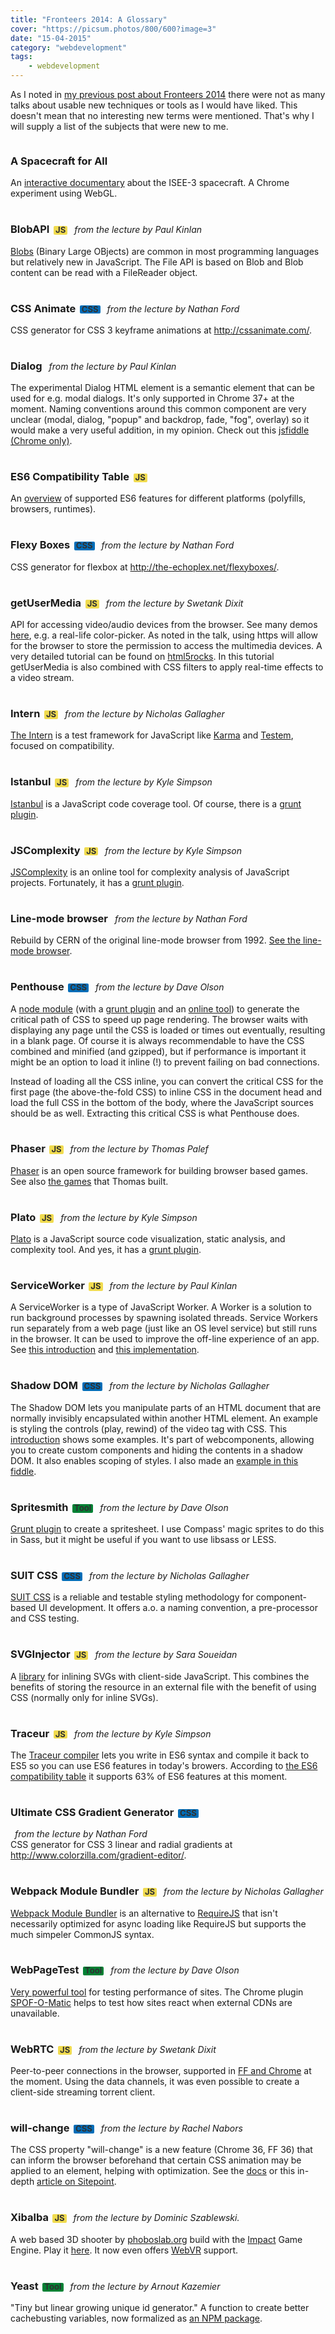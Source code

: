 ```yaml
---
title: "Fronteers 2014: A Glossary"
cover: "https://picsum.photos/800/600?image=3"
date: "15-04-2015"
category: "webdevelopment"
tags:
    - webdevelopment
---
```


As I noted in [my previous post about Fronteers 2014](../fronteers-2014-css/) there were not as many talks about usable new techniques or tools as I would have liked. This doesn't mean that no interesting new terms were mentioned. That's why I will supply a list of the subjects that were new to me.

<style>
.gloss {
  margin-bottom: 1rem;
}
.gloss h3 {
    display: inline-block;
}
.gloss i {
    display: inline-block;
    margin-left: 0.5em;
}
.gloss p {
    margin-top: 0;
}
.gloss h3::after {
    border: 1px solid transparent;
    border-radius: 2px;
    color: #303030;
    display: inline-block;
    font-size: 80%;
    line-height: 60%;
    margin-left: 0.5em;
    padding: 2px;
}
.css h3::after {
    content: 'CSS';
    background-color: #006DB8;
}
.tool h3::after {
    content: 'Tool';
    background-color: #028134;
}
.js h3::after {
    content: 'JS';
    background-color: #F0DB4F;
}
</style>

<div class="gloss">
    <h3>A Spacecraft for All</h3>

<p>An <a href="https://www.chromeexperiments.com/experiment/a-spacecraft-for-all">interactive documentary</a> about the ISEE-3 spacecraft. A Chrome experiment using WebGL.</p>
</div>

<div class="gloss js">
    <h3>BlobAPI</h3>
    <i>from the lecture by Paul Kinlan</i>

<p><a href="https://developer.mozilla.org/en-US/docs/Web/API/Blob">Blobs</a> (Binary Large OBjects) are common in most programming languages but relatively new in JavaScript. The File API is based on Blob and Blob content can be read with a FileReader object.</p>
</div>

<div class="gloss css">
    <h3>CSS Animate</h3>
    <i>from the lecture by Nathan Ford</i>

<p>CSS generator for CSS 3 keyframe animations at <a href="http://cssanimate.com/">http://cssanimate.com/</a>.</p>
</div>

<div class="gloss">
    <h3>Dialog</h3>
    <i>from the lecture by Paul Kinlan</i>

<p>The experimental Dialog HTML element is a semantic element that can be used for e.g. modal dialogs. It's only supported in Chrome 37+ at the moment. Naming conventions around this common component are very unclear (modal, dialog, "popup" and backdrop, fade, "fog", overlay) so it would make a very useful addition, in my opinion. Check out this <a href="http://jsfiddle.net/mdvanes/k7t22u5h/">jsfiddle (Chrome only)</a>.</p>
</div>

<div class="gloss js">
    <h3>ES6 Compatibility Table</h3>

<p>An <a href="https://kangax.github.io/compat-table/es6/">overview</a> of supported ES6 features for different platforms (polyfills, browsers, runtimes).</p>
</div>

<div class="gloss css">
    <h3>Flexy Boxes</h3>
    <i>from the lecture by Nathan Ford</i>

<p>CSS generator for flexbox at <a href="http://the-echoplex.net/flexyboxes/">http://the-echoplex.net/flexyboxes/</a>.</p>
</div>

<div class="gloss js">
    <h3>getUserMedia</h3>
    <i>from the lecture by Swetank Dixit</i>

<p>API for accessing video/audio devices from the browser. See many demos <a href="http://shinydemos.com/getusermedia/">here</a>, e.g. a real-life color-picker. As noted in the talk, using https will allow for the browser to store the permission to access the multimedia devices. A very detailed tutorial can be found on <a href="http://www.html5rocks.com/en/tutorials/getusermedia/intro/">html5rocks</a>. In this tutorial getUserMedia is also combined with CSS filters to apply real-time effects to a video stream.</p>
</div>

<div class="gloss js">
    <h3>Intern</h3>
    <i>from the lecture by Nicholas Gallagher</i>

<p><a href="https://theintern.github.io/">The Intern</a> is a test framework for JavaScript like <a href="http://karma-runner.github.io/0.12/index.html">Karma</a> and <a href="https://github.com/airportyh/testem">Testem</a>, focused on compatibility.</p>
</div>

<div class="gloss js">
    <h3>Istanbul</h3>
    <i>from the lecture by Kyle Simpson</i>

<p><a href="https://gotwarlost.github.io/istanbul/">Istanbul</a> is a JavaScript code coverage tool. Of course, there is a <a href="https://www.npmjs.com/package/grunt-istanbul">grunt plugin</a>.</p>
</div>

<div class="gloss js">
    <h3>JSComplexity</h3>
    <i>from the lecture by Kyle Simpson</i>

<p><a href="http://jscomplexity.org">JSComplexity</a> is an online tool for complexity analysis of JavaScript projects. Fortunately, it has a <a href="https://www.npmjs.com/package/grunt-complexity">grunt plugin</a>.</p>
</div>

<div class="gloss">
    <h3>Line-mode browser</h3>
    <i>from the lecture by Nathan Ford</i>

<p>Rebuild by CERN of the original line-mode browser from 1992. <a href="http://line-mode.cern.ch/">See the line-mode browser</a>.</p>
</div>

<div class="gloss css">
    <h3>Penthouse</h3>
    <i>from the lecture by Dave Olson</i>

<p>A <a href="https://www.npmjs.com/package/penthouse">node module</a> (with a <a href="https://www.npmjs.com/package/grunt-penthouse">grunt plugin</a> and an <a href="http://jonassebastianohlsson.com/criticalpathcssgenerator/">online tool</a>) to generate the critical path of CSS to speed up page rendering. The browser waits with displaying any page until the CSS is loaded or times out eventually, resulting in a blank page. Of course it is always recommendable to have the CSS combined and minified (and gzipped), but if performance is important it might be an option to load it inline (!) to prevent failing on bad connections. </p>

<p>Instead of loading all the CSS inline, you can convert the critical CSS for the first page (the above-the-fold CSS) to inline CSS in the document head and load the full CSS in the bottom of the body, where the JavaScript sources should be as well. Extracting this critical CSS is what Penthouse does.</p>
</div>

<div class="gloss js">
    <h3>Phaser</h3>
    <i>from the lecture by Thomas Palef</i>

<p><a href="http://phaser.io">Phaser</a> is an open source framework for building browser based games. See also <a href="http://www.lessmilk.com/">the games</a> that Thomas built.</p>
</div>

<div class="gloss js">
    <h3>Plato</h3>
    <i>from the lecture by Kyle Simpson</i>

<p><a href="https://github.com/es-analysis/plato">Plato</a> is a JavaScript source code visualization, static analysis, and complexity tool. And yes, it has a <a href="https://www.npmjs.com/package/grunt-plato">grunt plugin</a>.</p>
</div>

<div class="gloss js">
    <h3>ServiceWorker</h3>
    <i>from the lecture by Paul Kinlan</i>

<p>A ServiceWorker is a type of JavaScript Worker. A Worker is a solution to run background processes by spawning isolated threads. Service Workers run separately from a web page (just like an OS level service) but still runs in the browser. It can be used to improve the off-line experience of an app. See <a href="http://www.html5rocks.com/en/tutorials/service-worker/introduction/">this introduction</a> and <a href="https://github.com/slightlyoff/ServiceWorker">this implementation</a>.</p>
</div>

<div class="gloss css">
    <h3>Shadow DOM</h3>
    <i>from the lecture by Nicholas Gallagher</i>

<p>The Shadow DOM lets you manipulate parts of an HTML document that are normally invisibly encapsulated within another HTML element. An example is styling the controls (play, rewind) of the video tag with CSS. This <a href="http://webcomponents.org/articles/introduction-to-shadow-dom/">introduction</a> shows some examples. It's part of webcomponents, allowing you to create custom components and hiding the contents in a shadow DOM. It also enables scoping of styles. I also made an <a href="https://jsfiddle.net/mdvanes/oy8dxpka/">example in this fiddle</a>.</p>
</div>

<div class="gloss tool">
    <h3>Spritesmith</h3>
    <i>from the lecture by Dave Olson</i>

<p><a href="https://github.com/Ensighten/grunt-spritesmith">Grunt plugin</a> to create a spritesheet. I use Compass' magic sprites to do this in Sass, but it might be useful if you want to use libsass or LESS.</p>
</div>

<div class="gloss css">
    <h3>SUIT CSS</h3>
    <i>from the lecture by Nicholas Gallagher</i>

<p><a href="https://suitcss.github.io/">SUIT CSS</a> is a reliable and testable styling methodology for component-based UI development. It offers a.o. a naming convention, a pre-processor and CSS testing.</p>
</div>

<div class="gloss js">
    <h3>SVGInjector</h3>
    <i>from the lecture by Sara Soueidan</i>

<p>A <a href="https://github.com/iconic/SVGInjector">library</a> for inlining SVGs with client-side JavaScript. This combines the benefits of storing the resource in an external file with the benefit of using CSS (normally only for inline SVGs).</p>
</div>

<div class="gloss js">
    <h3>Traceur</h3>
    <i>from the lecture by Kyle Simpson</i>

<p>The <a href="https://github.com/google/traceur-compiler">Traceur compiler</a> lets you write in ES6 syntax and compile it back to ES5 so you can use ES6 features in today's browers. According to <a href="https://kangax.github.io/compat-table/es6/">the ES6 compatibility table</a> it supports 63% of ES6 features at this moment.</p>
</div>

<div class="gloss css">
    <h3>Ultimate CSS Gradient Generator</h3>
    <i>from the lecture by Nathan Ford</i>

<p>CSS generator for CSS 3 linear and radial gradients at <a href="http://www.colorzilla.com/gradient-editor/">http://www.colorzilla.com/gradient-editor/</a>.</p>
</div>

<div class="gloss js">
    <h3>Webpack Module Bundler</h3>
    <i>from the lecture by Nicholas Gallagher</i>

<p><a href="http://webpack.github.io/">Webpack Module Bundler</a> is an alternative to <a href="http://requirejs.org/">RequireJS</a> that isn't necessarily optimized for async loading like RequireJS but supports the much simpeler CommonJS syntax.</p>
</div>

<div class="gloss tool">
    <h3>WebPageTest</h3>
    <i>from the lecture by Dave Olson</i>

<p><a href="http://www.webpagetest.org">Very powerful tool</a> for testing performance of sites. The Chrome plugin <a href="https://chrome.google.com/webstore/detail/spof-o-matic/plikhggfbplemddobondkeogomgoodeg?hl=en-US">SPOF-O-Matic</a> helps to test how sites react when external CDNs are unavailable.</p>
</div>

<div class="gloss js">
    <h3>WebRTC</h3>
    <i>from the lecture by Swetank Dixit</i>

<p>Peer-to-peer connections in the browser, supported in <a href="http://caniuse.com/#feat=rtcpeerconnection">FF and Chrome</a> at the moment. Using the data channels, it was even possible to create a client-side streaming torrent client.</p>
</div>

<div class="gloss css">
    <h3>will-change</h3>
    <i>from the lecture by Rachel Nabors</i>

<p>The CSS property "will-change" is a new feature (Chrome 36, FF 36) that can inform the browser beforehand that certain CSS animation may be applied to an element, helping with optimization. See the <a href="https://developer.mozilla.org/en-US/docs/Web/CSS/will-change">docs</a> or this in-depth <a href="http://www.sitepoint.com/introduction-css-will-change-property/">article on Sitepoint</a>.</p>
</div>

<div class="gloss js">
    <h3>Xibalba</h3>
    <i>from the lecture by Dominic Szablewski.</i>

<p>A web based 3D shooter by <a href="http://phoboslab.org/">phoboslab.org</a> build with the <a href="http://impactjs.com/">Impact</a> Game Engine. Play it <a href="http://phoboslab.org/xibalba/">here</a>. It now even offers <a href="http://phoboslab.org/log/2015/02/xibalba-webvr">WebVR</a> support.</p>
</div>

<div class="gloss tool">
    <h3>Yeast</h3>
    <i>from the lecture by Arnout Kazemier</i>

<p>"Tiny but linear growing unique id generator." A function to create better cachebusting variables, now formalized as <a href="https://github.com/unshiftio/yeast">an NPM package</a>.</p>
</div>

